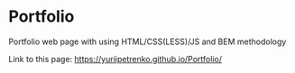 # Portfolio
Portfolio web page with using HTML/CSS(LESS)/JS and BEM methodology

Link to this page: https://yuriipetrenko.github.io/Portfolio/
